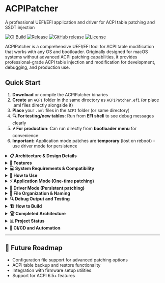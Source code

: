 # ACPIPatcher
A professional UEFI/EFI application and driver for ACPI table patching and SSDT injection

[![CI Build](https://github.com/startergo/ACPIPatcher/actions/workflows/ci-new.yml/badge.svg)](https://github.com/startergo/ACPIPatcher/actions/workflows/ci-new.yml)
[![Release](https://github.com/startergo/ACPIPatcher/actions/workflows/release.yml/badge.svg)](https://github.com/startergo/ACPIPatcher/actions/workflows/release.yml)
[![GitHub release](https://img.shields.io/github/v/release/startergo/ACPIPatcher)](https://github.com/startergo/ACPIPatcher/releases)
[![License](https://img.shields.io/github/license/startergo/ACPIPatcher)](LICENSE)

ACPIPatcher is a comprehensive UEFI/EFI tool for ACPI table modification that works with any OS and bootloader. Originally designed for macOS systems without advanced ACPI patching capabilities, it provides professional-grade ACPI table injection and modification for development, debugging, and production use.

## Quick Start
1. **Download** or compile the ACPIPatcher binaries
2. **Create** an `ACPI` folder in the same directory as `ACPIPatcher.efi` (or place .aml files directly alongside it)
3. **Place** your `.aml` files in the `ACPI` folder (or same directory)
4. **🔍 For testing/new tables:** Run from **EFI shell** to see debug messages clearly
5. **⚡ For production:** Can run directly from **bootloader menu** for convenience
6. **Important:** Application mode patches are **temporary** (lost on reboot) - use driver mode for persistence

<details>
<summary><strong>📋 Architecture & Design Details</strong></summary>

### **Dual-Mode Operation**
- **Application Mode**: Manual execution for testing and development
- **DXE Driver Mode**: Automatic execution during boot for production deployment

### **Universal Bootloader Compatibility**
- **Primary Use Cases**: RefindPlus, rEFInd, GRUB, or custom UEFI environments
- **Advanced Bootloaders**: Compatible with OpenCore and Clover but consider their built-in ACPI systems first
- **Legacy Support**: Works with EFI 1.x firmware (MacPro5,1 and older Mac hardware)

### **Intelligent File Discovery System**
- **Multi-Filesystem Search**: Scans all available storage devices automatically
- **Priority-Based Selection**: Favors co-located files and driver-specific directories
- **Resource Fork Filtering**: Ignores macOS `._filename.aml` metadata files
- **Universal AML Support**: Loads all `.aml` files regardless of naming pattern

### **Multi-Phase AML Loading**
1. **Phase 1**: DSDT replacement (`DSDT.aml`)
2. **Phase 2**: Numeric SSDT loading (`SSDT-1.aml` through `SSDT-10.aml`)
3. **Phase 3**: Descriptive SSDT loading (`SSDT-*.aml` patterns)
4. **Phase 4**: General AML loading (any other `*.aml` files)

</details>

<details>
<summary><strong>🚀 Features</strong></summary>

### Core ACPI Functionality
- **DSDT Replacement**: Replace the system DSDT with a custom implementation
- **SSDT Addition**: Add unlimited custom SSDT tables to the system
- **Universal AML Support**: Load any `.aml` file regardless of naming pattern
- **Table Validation**: Comprehensive ACPI table integrity checking before patching
- **Checksum Management**: Automatic recalculation of table checksums

### Enhanced Discovery System
- **Intelligent File Discovery**: Automatic detection across multiple filesystems and directories
- **Priority-Based Selection**: Smart directory selection favoring co-located files
- **Multi-Phase Loading**: Comprehensive four-phase system ensures no AML files are missed
- **Resource Fork Filtering**: Excludes macOS metadata files for accurate file counting

### Professional Quality & Safety
- **Memory Safety**: Professional-grade memory management with bounds checking
- **Error Recovery**: Graceful handling of corrupted or missing files
- **Cross-Platform Debugging**: Multi-level debug output for troubleshooting
- **Production Ready**: Enterprise-grade error handling with graceful degradation

</details>

<details>
<summary><strong>💻 System Requirements & Compatibility</strong></summary>

### Minimum Requirements
- **Firmware**: ACPI 2.0+ compatible EFI or UEFI firmware
- **Architecture**: x64 (Intel/AMD 64-bit) or IA32 (32-bit x86)
- **Memory**: At least 2MB available EFI memory
- **Storage**: Access to EFI System Partition for file placement

### Supported Platforms
- **Intel-based systems**: Core 2 Duo and newer (including older EFI Macs)
- **AMD-based systems**: Athlon 64 and newer
- **Firmware Compatibility**: 
  - **Modern UEFI**: Most systems 2012+ with full UEFI 2.x support
  - **Legacy EFI**: Older Mac systems (2006-2012) with EFI 1.x firmware
  - **Note**: MacPro5,1 and similar older Macs use EFI 1.x, not UEFI 2.x
- **Operating Systems**: Windows, macOS, Linux (OS-agnostic)

### Bootloader Compatibility
- ✅ **RefindPlus**: Recommended - excellent compatibility with ACPIPatcher
- ✅ **rEFInd**: Full support with driver directory
- ⚠️ **OpenCore**: Compatible but has built-in ACPI patching (see note below)
- ⚠️ **Clover**: Compatible but has built-in ACPI patching (see note below)
- ✅ **GRUB**: Compatible via EFI shell execution
- ✅ **Direct EFI/UEFI**: Native EFI shell execution
- ❌ **Legacy BIOS**: Not supported (EFI/UEFI only)

**Note on OpenCore/Clover**: While ACPIPatcher can run alongside these bootloaders, they provide their own comprehensive ACPI patching systems through their configuration files. For production use with these bootloaders, their built-in ACPI features are generally preferred. ACPIPatcher is most useful with these bootloaders for development, debugging, or specific edge cases not covered by their built-in patching.

**Note on Older Mac Hardware**: Systems like MacPro5,1 (2010/2012) use EFI 1.x firmware rather than modern UEFI 2.x. ACPIPatcher is compatible with both EFI 1.x and UEFI 2.x firmware implementations.

### File System Support
- **FAT32**: Primary file system for EFI System Partition
- **FAT16**: Compatible for smaller partitions
- **NTFS/ext4**: Not supported for EFI execution (use FAT32)

**Special Notes for Older Mac Hardware**:
- **MacPro5,1 and similar**: These systems use EFI 1.x firmware and may require specific bootloader configurations
- **EFI Shell Access**: On older Macs, accessing EFI shell may require holding Option during boot and selecting "EFI Boot" options
- **Firmware Limitations**: Some older EFI implementations may have stricter memory or file size limitations

</details>

<details>
<summary><strong>📖 How to Use</strong></summary>

### 🔍 **ACPI File Location Logic**

ACPIPatcher uses a sophisticated file discovery system that works consistently across both Application and DXE Driver modes:

#### **Step 1: Determine Base Directory**
- **Application Mode**: Base directory = directory where you run `ACPIPatcher.efi` from
- **DXE Driver Mode**: Base directory = directory where `ACPIPatcherDxe.efi` is located

#### **Step 2: ACPI File Discovery (with Smart Fallback)**
1. **Primary**: Try to open `ACPI/` subdirectory in the base directory
2. **Fallback**: If no `ACPI/` folder exists, scan the base directory directly
3. **Discovery**: Find all `.aml` files using the enhanced naming system

#### **Step 3: File Processing**
1. **DSDT Processing**: If `DSDT.aml` exists, replace system DSDT
2. **SSDT Processing Phase 1**: Load numeric SSDTs (`SSDT-1.aml` through `SSDT-10.aml`)
3. **SSDT Processing Phase 2**: Scan for descriptive SSDTs (`SSDT-*.aml`), skipping already-loaded numeric ones
4. **Integration**: Add all tables to XSDT with checksum validation

#### **Practical Examples**
```
# Application Mode - EFI Shell
fs0:\> dir
  ACPIPatcher.efi
  ACPI\              ← ACPIPatcher looks here FIRST
    DSDT.aml
    SSDT-CPU.aml

fs0:\> ACPIPatcher.efi
[INFO] Found ACPI directory, loading from ACPI/DSDT.aml
```

```
# DXE Driver Mode - OpenCore
EFI/OC/Drivers/ACPIPatcherDxe.efi  ← Driver location = base directory
EFI/OC/Drivers/ACPI/               ← ACPIPatcher looks here FIRST
EFI/OC/Drivers/ACPI/SSDT-CPU.aml   ← Loads this file
```

</details>

<details>
<summary><strong>⚡ Application Mode (One-time patching)</strong></summary>
ACPIPatcher uses a smart file discovery system that supports two organizational approaches:

**Option 1: ACPI Subdirectory (Recommended)**
Place your .aml files in an `ACPI` folder next to `ACPIPatcher.efi`. This keeps files organized and is the preferred method.

**Option 2: Same Directory (Fallback)**
If no `ACPI` folder exists, ACPIPatcher will look for .aml files in the same directory as the executable.

The tool will automatically:
- Replace the system DSDT if `DSDT.aml` is found
- Add any other `.aml` files as SSDT tables
- Support both numeric patterns (`SSDT-1.aml`, `SSDT-2.aml`) and descriptive names (`SSDT-CPU.aml`, `SSDT-GPU.aml`)
- Avoid duplicate loading of the same tables

**📋 Execution Methods:**

**Method 1: EFI Shell Execution (Recommended for Debugging)**
```
1. Boot to EFI shell (F2/F12 during boot or UEFI shell USB)
2. Navigate to your EFI partition: fs0: (or fs1:, fs2:, etc.)
3. Run: ACPIPatcher.efi
4. Review debug output carefully - messages stay visible
5. Type 'exit' to return to bootloader menu
6. Continue normal OS boot from rEFInd/RefindPlus
```
✅ **Advantages:**
- Debug messages remain visible for inspection
- Can exit shell and return to bootloader menu
- Full control over timing and execution
- Best for troubleshooting and validation

**Method 2: Direct Bootloader Execution (Convenient but Limited Debugging)**
Add ACPIPatcher.efi as a menu entry in rEFInd/RefindPlus configuration.
```
# Add to refind.conf
menuentry "ACPI Patcher" {
    loader /ACPIPatcher.efi
    options ""
}
```
⚠️ **Limitations:**
- Debug messages scroll very fast and disappear quickly
- Cannot inspect output before OS boot continues
- Harder to troubleshoot issues
- Best for production use when patches are verified working

**Steps:**
1. Boot to EFI shell (usually by pressing F2/F12 during boot or using a UEFI shell USB)
2. Navigate to your EFI partition: `fs0:` (or `fs1:`, `fs2:`, etc.)
3. Place `ACPIPatcher.efi` and `ACPI` folder in the same directory
4. Run the application: `ACPIPatcher.efi`
5. Review the output for any errors or warnings
6. **Important**: ACPI patches are applied **only for the current boot session**
7. For **permanent patches**, use the **Driver Mode** instead (see below)

**Note**: Application mode patches are **temporary** - they only last until the system is powered off or reboots. The ACPI tables are patched in memory during this boot session only.

</details>

<details>
<summary><strong>🔧 Driver Mode (Persistent patching)</strong></summary>
For **permanent ACPI patches** that survive reboots, use the driver version. The DXE driver loads automatically during every boot and applies patches before the operating system starts.

**Important**: For OpenCore and Clover users, consider using their built-in ACPI patching features first, as they provide more comprehensive and tested solutions. Use ACPIPatcher with these bootloaders only for specific development needs or edge cases not covered by their native ACPI support.

**How Driver Mode Works:**
1. **DXE Driver Loading**: `ACPIPatcherDxe.efi` loads automatically during the UEFI DXE phase
2. **Smart File System Detection**: The driver intelligently searches for ACPI files across all available file systems
3. **Delayed Patching**: If storage isn't ready immediately, the driver waits for file system availability
4. **Automatic Patching**: Once the file system is ready, it automatically applies ACPI patches
5. **Persistence**: Patches are applied on **every boot** without user intervention
6. **Operating System Handoff**: The patched ACPI tables are passed to the OS

**Enhanced DXE Driver Features:**
- ✅ **Multi-Filesystem Search**: Automatically searches across ALL available file systems
- ✅ **Multi-Location Discovery**: Intelligently searches multiple standard ACPI paths
- ✅ **Smart Directory Selection**: Chooses best ACPI directory based on file count
- ✅ **Storage Timing Resilience**: Handles delayed file system initialization gracefully
- ✅ **Cross-Platform Compatibility**: Works reliably across different firmware implementations
- ✅ **Driver-Relative Paths**: Finds ACPI files relative to driver location for any bootloader

**Installation Instructions:**

For **OpenCore** users:
1. Place `ACPIPatcherDxe.efi` in `EFI/OC/Drivers/`
2. Create `ACPI` folder in `EFI/OC/Drivers/` and place .aml files there
3. Add the driver to your `config.plist`:
   ```xml
   <dict>
       <key>Comment</key>
       <string>ACPI Patcher Driver</string>
       <key>Enabled</key>
       <true/>
       <key>Path</key>
       <string>ACPIPatcherDxe.efi</string>
   </dict>
   ```

For **RefindPlus/rEFInd** users (Recommended):
1. Place `ACPIPatcherDxe.efi` in `EFI/refind/drivers_x64/`
2. Create `ACPI` folder in `EFI/refind/drivers_x64/` and place .aml files there

For **Clover** users:
1. Place `ACPIPatcherDxe.efi` in `EFI/CLOVER/drivers/UEFI/`
2. Create `ACPI` folder in `EFI/CLOVER/drivers/UEFI/` and place .aml files there

</details>

<details>
<summary><strong>📁 File Organization & Naming</strong></summary>
ACPIPatcher supports flexible file organization with automatic fallback:

**✅ Method 1: ACPI Subdirectory (Recommended)**
```
FS0:\
├── ACPIPatcher.efi
└── ACPI\                     ← Preferred location
    ├── DSDT.aml              (Optional: replaces system DSDT)
    ├── SSDT-1.aml            (Numeric naming - backward compatible)
    ├── SSDT-2.aml            (Numeric naming - backward compatible)
    ├── SSDT-CPU.aml          (Descriptive naming)
    ├── SSDT-GPU.aml          (Graphics patches)
    ├── SSDT-USB.aml          (USB port configuration)
    └── SSDT-BATTERY.aml      (Battery patches)
```

**✅ Method 2: Same Directory (Automatic Fallback)**
```
FS0:\                         ← Fallback if no ACPI folder exists
├── ACPIPatcher.efi
├── DSDT.aml                  (Optional: replaces system DSDT)
├── SSDT-1.aml                (Numeric naming)
├── SSDT-CPU.aml              (Descriptive naming)
├── SSDT-GPU.aml              (Graphics patches)
└── SSDT-USB.aml              (USB configuration)
```

### ACPI Table Types and Naming

#### DSDT (Differentiated System Description Table)
- **Filename:** Must be named exactly `DSDT.aml`
- **Purpose:** Completely replaces the system's original DSDT
- **Use case:** Major system modifications, hardware enablement
- **Warning:** Incorrect DSDT can prevent system boot

#### SSDT (Secondary System Description Table)
ACPIPatcher supports **unlimited SSDT files** with flexible naming patterns:

**✅ Numeric Pattern (Backward Compatible)**
- **Filenames:** `SSDT-1.aml`, `SSDT-2.aml`, `SSDT-3.aml`, ..., `SSDT-10.aml`
- **Legacy Support:** Maintains compatibility with existing workflows

**✨ Descriptive Pattern (Enhanced Feature)**
- **Filenames:** Any `SSDT-*.aml` pattern with descriptive names
- **Examples:**
  - `SSDT-CPU.aml` - CPU power management patches
  - `SSDT-GPU.aml` - Graphics device patches  
  - `SSDT-USB.aml` - USB port mapping
  - `SSDT-BATTERY.aml` - Battery status patches
  - `SSDT-ETHERNET.aml` - Network device patches
  - `SSDT-WIFI.aml` - WiFi device patches
  - `SSDT-AUDIO.aml` - Audio codec patches
  - `SSDT-THERMAL.aml` - Thermal management

**Key Benefits:**
- 🔄 **Unlimited Files**: No longer limited to 10 SSDT tables
- 📝 **Self-Documenting**: Clear purpose identification from filename
- 🏗️ **Professional**: Matches industry ACPI patching standards
- 🔒 **Backward Compatible**: Existing numeric files continue to work
- 🚀 **Smart Loading**: Avoids duplicate loading, comprehensive validation

</details>

<details>
<summary><strong>🔍 Debug Output and Testing</strong></summary>

**⚠️ Important: Debug Message Visibility Depends on Execution Method**

**📱 EFI Shell Execution (Best for Development/Troubleshooting):**
```bash
# Boot to EFI shell first, then run ACPIPatcher
fs0:\> ACPIPatcher.efi
[INFO] === ACPIPatcher v1.1 Starting ===
[INFO] Found XSDT at address: 0x7FF8B000
[INFO] Scanning for SSDT-*.aml files...
[INFO] ✓ SSDT-CPU.aml loaded and added successfully
[INFO] Status: Successfully patched 4 ACPI tables!
# Messages stay visible - you can read them carefully
fs0:\> exit
# Returns to rEFInd/RefindPlus menu - continue OS boot
```
✅ **Advantages:**
- Debug messages remain visible for inspection
- Can review output thoroughly before continuing
- Can exit shell and return to bootloader
- Perfect for development and troubleshooting

**🚀 Direct Bootloader Menu Execution (Convenient but Limited):**
- Messages scroll very fast and disappear
- No time to inspect output for errors
- Automatic transition to OS boot
- Difficult to troubleshoot issues

**🔧 Recommendation for Different Use Cases:**
- **Development/New Tables:** Always use EFI Shell execution
- **Production/Verified Tables:** Can use direct bootloader execution

### Testing and Validation

**Recommended Testing Workflow:**
1. **Start with Application Mode**: Test patches temporarily first
2. **Validate Functionality**: Boot and verify patches work correctly
3. **Deploy Driver Mode**: Only after successful application mode testing
4. **Keep Backup Configuration**: Always maintain a working fallback

**Before deploying custom tables:**
1. Test with the provided `SSDT-Test.aml` first using **Application Mode**
2. Enable VERBOSE debugging to monitor the patching process
3. Verify patches work correctly **before** switching to Driver Mode
4. Keep backup of working configuration
5. Test boot multiple times to ensure stability

**Sample Debug Output:**
```
[INFO]  === ACPIPatcher v1.1 Starting ===
[INFO]  Found XSDT at address: 0x7FF8B000
[INFO]  === Starting Real ACPI Patching ===
[INFO]  Attempting to load: DSDT.aml
[INFO]  Found ACPI directory, loading from ACPI/DSDT.aml
[INFO]  ✓ DSDT replaced successfully
[INFO]  Scanning for SSDT-*.aml files...
[INFO]  ✓ SSDT-CPU.aml loaded and added successfully
[INFO]  ✓ SSDT-GPU.aml loaded and added successfully
[INFO]  Status: Successfully patched 5 ACPI tables!
```

**Common issues and solutions:**
- **Boot failure**: Remove ACPIPatcherDxe.efi from drivers folder immediately
- **Application Mode works, Driver Mode doesn't**: Check file system access timing and paths
- **No effect**: Check file permissions, naming conventions, and bootloader driver loading
- **Intermittent issues**: Enable debugging and check logs across multiple boots

</details>

<details>
<summary><strong>🏗️ How to Build</strong></summary>

### Prerequisites

#### Windows (Visual Studio)
1. **Install Visual Studio 2019/2022** with C++ development tools
2. **Install NASM:** Download from https://www.nasm.us/
3. **Install Python 3.7+** for EDK II build scripts
4. **Install Git** for repository cloning

#### macOS (Xcode)
```bash
# Install Xcode command line tools
xcode-select --install

# Install required tools via Homebrew
brew install nasm
brew install mtoc
brew install python3
```

#### Linux (GCC)
```bash
# Ubuntu/Debian
sudo apt update
sudo apt install build-essential nasm python3 git uuid-dev

# CentOS/RHEL/Fedora
sudo dnf install gcc gcc-c++ nasm python3 git libuuid-devel
```

### EDK II Setup

#### Method 1: Quick Setup (Recommended)
```bash
# Clone EDK II repository
git clone --depth=1 -b edk2-stable202202 https://github.com/tianocore/edk2.git
cd edk2/

# Initialize submodules
git submodule update --init --recommend-shallow

# Setup build environment
source edksetup.sh  # Linux/macOS
# OR
edksetup.bat        # Windows

# Build base tools
make -C BaseTools   # Linux/macOS
# OR
build -t VS2019     # Windows (in EDK II Command Prompt)
```

#### Method 2: Manual Setup
1. Download EDK II from https://github.com/tianocore/edk2
2. Extract to a directory (e.g., `C:\edk2` or `/home/user/edk2`)
3. Follow EDK II documentation for your platform

### Building ACPIPatcher

#### Step 1: Place Source Code
```bash
# Copy ACPIPatcherPkg to your EDK II directory
cp -r ACPIPatcherPkg /path/to/edk2/
```

#### Step 2: Build Commands

**Linux/macOS:**
```bash
cd /path/to/edk2
source edksetup.sh

# Build both application and driver (Release)
build -a X64 -b RELEASE -t GCC5 -p ACPIPatcherPkg/ACPIPatcherPkg.dsc

# Build with debug symbols
build -a X64 -b DEBUG -t GCC5 -p ACPIPatcherPkg/ACPIPatcherPkg.dsc

# macOS with Xcode
build -a X64 -b RELEASE -t XCODE5 -p ACPIPatcherPkg/ACPIPatcherPkg.dsc
build -a X64 -b DEBUG -t XCODE5 -p ACPIPatcherPkg/ACPIPatcherPkg.dsc
```

**Windows:**
```cmd
cd C:\edk2
edksetup.bat

# Build with Visual Studio 2019
build -a X64 -b RELEASE -t VS2019 -p ACPIPatcherPkg\ACPIPatcherPkg.dsc

# Build with debug information
build -a X64 -b DEBUG -t VS2019 -p ACPIPatcherPkg\ACPIPatcherPkg.dsc
```

#### Step 3: Locate Built Files
After successful compilation, binaries will be located at:
```
Build/ACPIPatcherPkg/RELEASE_[TOOLCHAIN]/X64/
├── ACPIPatcher.efi        (Application version)
└── ACPIPatcherDxe.efi     (Driver version)

# Example paths:
# Linux: Build/ACPIPatcherPkg/RELEASE_GCC5/X64/
# macOS: Build/ACPIPatcherPkg/RELEASE_XCODE5/X64/
# Windows: Build\ACPIPatcherPkg\RELEASE_VS2019\X64\
```

### Build Options

#### Debug vs Release
- **DEBUG**: Includes debugging symbols and additional runtime checks
- **RELEASE**: Optimized for size and performance, recommended for production

#### Architecture Support
- **X64**: 64-bit x86 (Intel/AMD) - Primary target
- **IA32**: 32-bit x86 (legacy systems)
- **AARCH64**: ARM64 (experimental)

#### Custom Debug Level
To build with specific debug level:
```bash
# Maximum debugging output
build -a X64 -b DEBUG -t GCC5 -p ACPIPatcherPkg/ACPIPatcherPkg.dsc -D DEBUG_LEVEL=4

# Production build with minimal output
build -a X64 -b RELEASE -t GCC5 -p ACPIPatcherPkg/ACPIPatcherPkg.dsc -D DEBUG_LEVEL=1
```

### Troubleshooting Build Issues

#### Common Build Errors

**Error: "nasm not found"**
```bash
# Solution: Install NASM assembler
# Windows: Download from https://www.nasm.us/
# macOS: brew install nasm
# Linux: sudo apt install nasm
```

**Error: "BaseTools not built"**
```bash
# Solution: Build BaseTools first
cd /path/to/edk2
make -C BaseTools
```

**Error: "Python not found"**
```bash
# Solution: Install Python 3.7+
# Ensure python3 is in your PATH
which python3  # Should show python location
```

**Error: "Toolchain not found"**
```bash
# Solution: Install appropriate compiler
# Linux: sudo apt install build-essential
# macOS: xcode-select --install
# Windows: Install Visual Studio with C++ tools
```

#### Clean Build
If you encounter persistent build issues:
```bash
# Clean previous build artifacts
rm -rf Build/ACPIPatcherPkg/
rm -rf Conf/.cache/

# Rebuild BaseTools
make -C BaseTools clean
make -C BaseTools

# Try build again
build -a X64 -b RELEASE -t GCC5 -p ACPIPatcherPkg/ACPIPatcherPkg.dsc
```

### Build Automation

#### Script for Continuous Integration
```bash
#!/bin/bash
# build-acpipatcher.sh

set -e  # Exit on any error

echo "Setting up EDK II environment..."
source edksetup.sh

echo "Building BaseTools..."
make -C BaseTools

echo "Building ACPIPatcher (Release)..."
build -a X64 -b RELEASE -t GCC5 -p ACPIPatcherPkg/ACPIPatcherPkg.dsc

echo "Building ACPIPatcher (Debug)..."
build -a X64 -b DEBUG -t GCC5 -p ACPIPatcherPkg/ACPIPatcherPkg.dsc

echo "Build completed successfully!"
echo "Binaries available in Build/ACPIPatcherPkg/"
```

### Pre-built Binaries
For convenience, pre-built binaries are provided in the releases section. However, building from source is recommended for:
- Security validation
- Custom debug levels
- Platform-specific optimizations
- Development and contribution

</details>

<details>
<summary><strong>🏆 Completed Architecture</strong></summary>

This project provides a complete, professional-grade ACPI patching solution:

* ✅ **DXE Driver Architecture** - Automatic operation with zero configuration required
* ✅ **Professional Memory Management** - Comprehensive cleanup, bounds checking, and leak prevention
* ✅ **Enterprise Error Handling** - Robust error checking with graceful degradation
* ✅ **Security Hardening** - Input validation, buffer protection, and integrity checking
* ✅ **Multi-Level Debugging** - Comprehensive logging and troubleshooting capabilities
* ✅ **Production Code Quality** - Professional documentation and maintainable architecture
* ✅ **Universal AML Support** - Loads any `.aml` file regardless of naming convention
* ✅ **Intelligent File Discovery** - Multi-filesystem search with priority-based selection
* ✅ **Flexible Organization** - ACPI subdirectory or same-directory placement with automatic fallback
* ✅ **Cross-Platform Compatibility** - Universal bootloader support with automatic detection
* ✅ **Smart Directory Selection** - Priority system favoring co-located and driver-specific paths
* ✅ **Zero-Configuration Operation** - Comprehensive path coverage requiring no manual setup
* ✅ **Resource Fork Handling** - macOS compatibility with proper metadata file filtering
* ✅ **Multi-Phase Loading System** - Four-phase system ensuring complete AML file coverage

</details>

<details>
<summary><strong>📊 Project Status</strong></summary>

ACPIPatcher is a mature, production-ready ACPI patching solution with comprehensive features:

### Core Capabilities
- **Professional Architecture**: Robust DXE driver and application modes
- **Universal Compatibility**: Works with all major bootloaders and firmware types
- **Intelligent Automation**: Zero-configuration file discovery and loading
- **Enterprise-Grade Quality**: Memory safety, error handling, and comprehensive debugging

### Current Implementation
- **Multi-Platform Build System**: EDK2-based with CI/CD automation across Windows, macOS, and Linux
- **Comprehensive File Support**: Handles DSDT replacement and unlimited SSDT injection
- **Advanced Discovery**: Multi-filesystem search with intelligent priority-based selection
- **Resource Management**: Professional memory management with automatic cleanup
- **Debug Infrastructure**: Multi-level logging system for development and troubleshooting

The project is actively maintained and suitable for both development and production environments.

</details>

<details>
<summary><strong>🚀 CI/CD and Automation</strong></summary>

This project uses streamlined GitHub Actions workflows for automated building, testing, and releasing:

### **Comprehensive CI Pipeline**
- **Cross-platform**: Linux (Ubuntu), macOS, Windows Server 2022
- **Multi-architecture**: X64 and IA32 support  
- **Multiple toolchains**: GCC5 (Linux), Xcode5 (macOS), VS2022 (Windows)
- **Matrix builds**: 16 different build configurations for maximum compatibility
- **Automated testing**: Build validation across all supported platforms

### **Dedicated Release Management**
- **Automatic releases**: Triggered by git tags with `release.yml` workflow
- **Multi-platform packages**: Platform-specific artifacts for all major systems
- **Comprehensive artifacts**: Both Debug and Release builds included
- **Asset verification**: Automated integrity checks and proper naming

### **Quality Assurance**
- **Build validation**: Ensures all configurations compile successfully
- **Cross-platform testing**: Validates compatibility across operating systems
- **EDK2 integration**: Uses traditional EDK2 BaseTools for maximum reliability
- **Modern toolchains**: Visual Studio 2022, GCC5, and Xcode5 support

### **Workflow Status**
Current build status is shown in the badges above:
- **CI Build**: Comprehensive multi-platform testing with 16 build jobs
- **Release**: Automated release creation and artifact packaging

The streamlined workflow system provides robust CI/CD while maintaining simplicity and reliability.

</details>

---

## 🔮 Future Roadmap

* Configuration file support for advanced patching options
* ACPI table backup and restore functionality  
* Integration with firmware setup utilities
* Support for ACPI 6.5+ features
